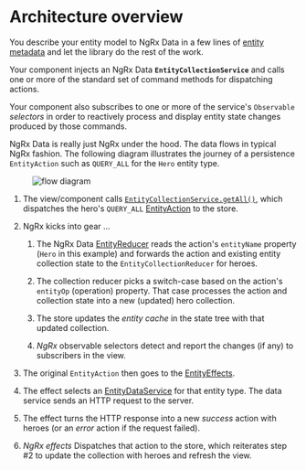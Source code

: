 # Architecture overview

You describe your entity model to NgRx Data in a few lines of [entity metadata](guide/data/entity-metadata) and let the library do the rest of the work.

Your component injects an NgRx Data **`EntityCollectionService`** and calls one or more of the standard set of command methods for dispatching actions.

Your component also subscribes to one or more of the service's `Observable` _selectors_ in order to reactively process and display entity state changes produced by those commands.

NgRx Data is really just NgRx under the hood. The data flows in typical NgRx fashion.
The following diagram illustrates the journey of a persistence `EntityAction`
such as `QUERY_ALL` for the `Hero` entity type.

<figure>
  <img src="generated/images/guide/data/action-flow.png" alt="flow diagram">
</figure>

1.  The view/component calls [`EntityCollectionService.getAll()`](guide/data/entity-services), which dispatches the hero's `QUERY_ALL` [EntityAction](guide/data/entity-actions) to the store.

2.  NgRx kicks into gear ...

    1.  The NgRx Data [EntityReducer](guide/data/entity-reducer) reads the action's `entityName` property (`Hero` in this example) and
        forwards the action and existing entity collection state to the `EntityCollectionReducer` for heroes.

    1.  The collection reducer picks a switch-case based on the action's `entityOp` (operation) property.
        That case processes the action and collection state into a new (updated) hero collection.

    1.  The store updates the _entity cache_ in the state tree with that updated collection.

    1.  _NgRx_ observable selectors detect and report the changes (if any) to subscribers in the view.

3.  The original `EntityAction` then goes to the [EntityEffects](guide/data/entity-effects).

4.  The effect selects an [EntityDataService](guide/data/entity-dataservice) for that entity type. The data service sends an HTTP request to the server.

5.  The effect turns the HTTP response into a new _success_ action with heroes (or an _error_ action if the request failed).

6.  _NgRx effects_ Dispatches that action to the store, which reiterates step #2 to update the collection with heroes and refresh the view.
